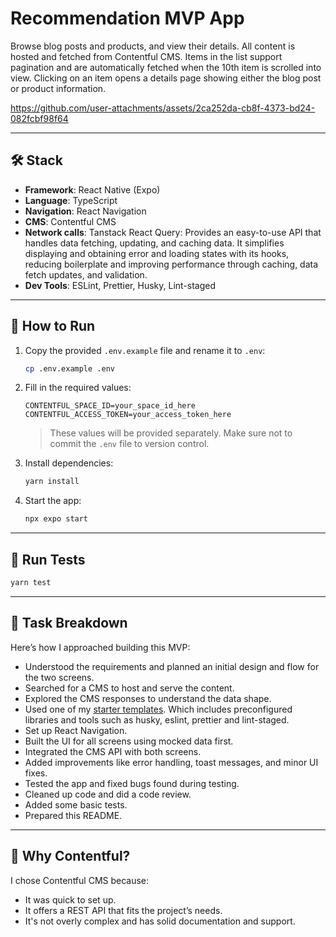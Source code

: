 # Recommendation MVP App

Browse blog posts and products, and view their details. All content is hosted and fetched from Contentful CMS. Items in the list support pagination and are automatically fetched when the 10th item is scrolled into view. Clicking on an item opens a details page showing either the blog post or product information.


https://github.com/user-attachments/assets/2ca252da-cb8f-4373-bd24-082fcbf98f64


---

## 🛠 Stack

- **Framework**: React Native (Expo)
- **Language**: TypeScript
- **Navigation**: React Navigation
- **CMS**: Contentful CMS
- **Network calls**: Tanstack React Query: Provides an easy-to-use API that handles data fetching, updating, and caching data. It simplifies displaying and obtaining error and loading states with its hooks, reducing boilerplate and improving performance through caching, data fetch updates, and validation.
- **Dev Tools**: ESLint, Prettier, Husky, Lint-staged

---

## 🚀 How to Run

1. Copy the provided `.env.example` file and rename it to `.env`:

   ```bash
   cp .env.example .env
   ```

2. Fill in the required values:

   ```env
   CONTENTFUL_SPACE_ID=your_space_id_here
   CONTENTFUL_ACCESS_TOKEN=your_access_token_here
   ```

   > These values will be provided separately. Make sure not to commit the `.env` file to version control.

3. Install dependencies:

   ```bash
   yarn install
   ```

4. Start the app:
   ```bash
   npx expo start
   ```

---

## 🧪 Run Tests

```bash
yarn test
```

---

## 🧩 Task Breakdown

Here’s how I approached building this MVP:

- Understood the requirements and planned an initial design and flow for the two screens.
- Searched for a CMS to host and serve the content.
- Explored the CMS responses to understand the data shape.
- Used one of my [starter templates]([https://link-url-here.org](https://github.com/chefk5/rn-expo-ts-boilerplate)). Which includes preconfigured libraries and tools such as husky, eslint, prettier and lint-staged.
- Set up React Navigation.
- Built the UI for all screens using mocked data first.
- Integrated the CMS API with both screens.
- Added improvements like error handling, toast messages, and minor UI fixes.
- Tested the app and fixed bugs found during testing.
- Cleaned up code and did a code review.
- Added some basic tests.
- Prepared this README.

---

## 🤔 Why Contentful?

I chose Contentful CMS because:

- It was quick to set up.
- It offers a REST API that fits the project’s needs.
- It's not overly complex and has solid documentation and support.
